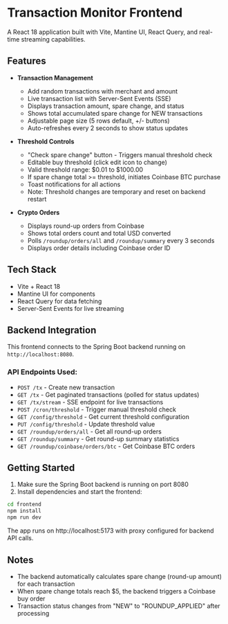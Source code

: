 # Transaction Monitor Frontend

A React 18 application built with Vite, Mantine UI, React Query, and real-time streaming capabilities.

## Features

- **Transaction Management**
  - Add random transactions with merchant and amount
  - Live transaction list with Server-Sent Events (SSE)
  - Displays transaction amount, spare change, and status
  - Shows total accumulated spare change for NEW transactions
  - Adjustable page size (5 rows default, +/- buttons)
  - Auto-refreshes every 2 seconds to show status updates
  
- **Threshold Controls**
  - "Check spare change" button - Triggers manual threshold check
  - Editable buy threshold (click edit icon to change)
  - Valid threshold range: $0.01 to $1000.00
  - If spare change total >= threshold, initiates Coinbase BTC purchase
  - Toast notifications for all actions
  - Note: Threshold changes are temporary and reset on backend restart

- **Crypto Orders**
  - Displays round-up orders from Coinbase
  - Shows total orders count and total USD converted
  - Polls `/roundup/orders/all` and `/roundup/summary` every 3 seconds
  - Displays order details including Coinbase order ID

## Tech Stack

- Vite + React 18
- Mantine UI for components
- React Query for data fetching
- Server-Sent Events for live streaming

## Backend Integration

This frontend connects to the Spring Boot backend running on `http://localhost:8080`.

### API Endpoints Used:
- `POST /tx` - Create new transaction
- `GET /tx` - Get paginated transactions (polled for status updates)
- `GET /tx/stream` - SSE endpoint for live transactions
- `POST /cron/threshold` - Trigger manual threshold check
- `GET /config/threshold` - Get current threshold configuration
- `PUT /config/threshold` - Update threshold value
- `GET /roundup/orders/all` - Get all round-up orders
- `GET /roundup/summary` - Get round-up summary statistics
- `GET /roundup/coinbase/orders/btc` - Get Coinbase BTC orders

## Getting Started

1. Make sure the Spring Boot backend is running on port 8080
2. Install dependencies and start the frontend:

```bash
cd frontend
npm install
npm run dev
```

The app runs on http://localhost:5173 with proxy configured for backend API calls.

## Notes

- The backend automatically calculates spare change (round-up amount) for each transaction
- When spare change totals reach $5, the backend triggers a Coinbase buy order
- Transaction status changes from "NEW" to "ROUNDUP_APPLIED" after processing